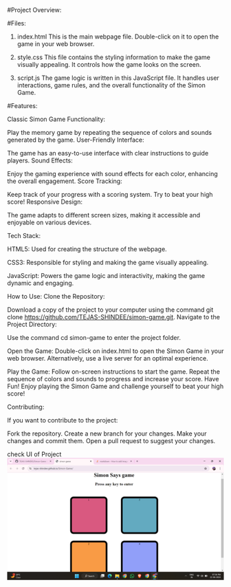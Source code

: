 #Project Overview:

#Files:

1. index.html
This is the main webpage file. Double-click on it to open the game in your web browser.

2. style.css
This file contains the styling information to make the game visually appealing. It controls how the game looks on the screen.

3. script.js
The game logic is written in this JavaScript file. It handles user interactions, game rules, and the overall functionality of the Simon Game.

#Features:

Classic Simon Game Functionality:

Play the memory game by repeating the sequence of colors and sounds generated by the game.
User-Friendly Interface:

The game has an easy-to-use interface with clear instructions to guide players.
Sound Effects:

Enjoy the gaming experience with sound effects for each color, enhancing the overall engagement.
Score Tracking:

Keep track of your progress with a scoring system. Try to beat your high score!
Responsive Design:

The game adapts to different screen sizes, making it accessible and enjoyable on various devices.

Tech Stack:

HTML5:
Used for creating the structure of the webpage.

CSS3:
Responsible for styling and making the game visually appealing.

JavaScript:
Powers the game logic and interactivity, making the game dynamic and engaging.

How to Use:
Clone the Repository:

Download a copy of the project to your computer using the command git clone https://github.com/TEJAS-SHINDEE/simon-game.git.
Navigate to the Project Directory:

Use the command cd simon-game to enter the project folder.

Open the Game:
Double-click on index.html to open the Simon Game in your web browser. Alternatively, use a live server for an optimal experience.

Play the Game:
Follow on-screen instructions to start the game.
Repeat the sequence of colors and sounds to progress and increase your score.
Have Fun!
Enjoy playing the Simon Game and challenge yourself to beat your high score!

Contributing:

If you want to contribute to the project:

Fork the repository.
Create a new branch for your changes.
Make your changes and commit them.
Open a pull request to suggest your changes.


check UI of Project
![Alt text](input.png?raw=true "Title")
